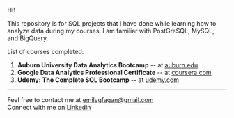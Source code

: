 Hi!   

This repository is for SQL projects that I have done while learning how to analyze data during my courses. I am familiar with PostGreSQL, MySQL, and BigQuery.   

List of courses completed:
1. **Auburn University Data Analytics Bootcamp** -- at [auburn.edu](https://auburn.edu2.com/product/5953/full-data-analytics-bootcamp)   
2. **Google Data Analytics Professional Certificate** -- at [coursera.com](https://www.coursera.org/professional-certificates/google-data-analytics?skipBrowseRedirect=true)
3. **Udemy: The Complete SQL Bootcamp** -- at [udemy.com](https://www.udemy.com/course/the-complete-sql-bootcamp/) 

----------------------------------------------------------------------
Feel free to contact me at emilygfagan@gmail.com   
Connect with me on [Linkedin](https://www.linkedin.com/in/emilygfagan/)
